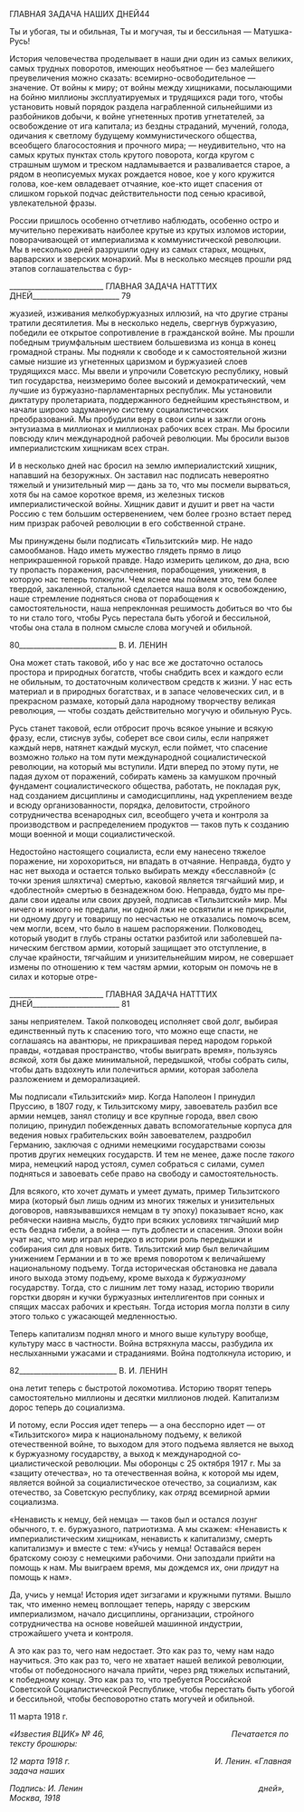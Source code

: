 ГЛАВНАЯ ЗАДАЧА НАШИХ ДНЕЙ44

Ты и убогая, ты и обильная, Ты и могучая, ты и бессильная — Матушка-Русь!

История человечества проделывает в наши дни один из самых великих, самых труд­ных поворотов, имеющих необъятное — без малейшего преувеличения можно сказать: всемирно-освободительное — значение. От войны к миру; от войны между хищниками, посылающими на бойню миллионы эксплуатируемых и трудящихся ради того, чтобы установить новый порядок раздела награбленной сильнейшими из разбойников добы­чи, к войне угнетенных против угнетателей, за освобождение от ига капитала; из безд­ны страданий, мучений, голода, одичания к светлому будущему коммунистического общества, всеобщего благосостояния и прочного мира; — неудивительно, что на самых крутых пунктах столь крутого поворота, когда кругом с страшным шумом и треском надламывается и разваливается старое, а рядом в неописуемых муках рождается новое, кое у кого кружится голова, кое-кем овладевает отчаяние, кое-кто ищет спасения от слишком горькой подчас действительности под сенью красивой, увлекательной фразы.

России пришлось особенно отчетливо наблюдать, особенно остро и мучительно пе­реживать наиболее крутые из крутых изломов истории, поворачивающей от империа­лизма к коммунистической революции. Мы в несколько дней разрушили одну из самых старых, мощных, варварских и зверских монархий. Мы в несколько месяцев прошли ряд этапов соглашательства с бур-

  

__________________________ ГЛАВНАЯ ЗАДАЧА НАТТТИХ ДНЕЙ________________________ 79

жуазией, изживания мелкобуржуазных иллюзий, на что другие страны тратили десяти­летия. Мы в несколько недель, свергнув буржуазию, победили ее открытое сопротив­ление в гражданской войне. Мы прошли победным триумфальным шествием больше­визма из конца в конец громадной страны. Мы подняли к свободе и к самостоятельной жизни самые низшие из угнетенных царизмом и буржуазией слоев трудящихся масс. Мы ввели и упрочили Советскую республику, новый тип государства, неизмеримо бо­лее высокий и демократический, чем лучшие из буржуазно-парламентарных республик. Мы установили диктатуру пролетариата, поддержанного беднейшим крестьянством, и начали широко задуманную систему социалистических преобразований. Мы пробудили веру в свои силы и зажгли огонь энтузиазма в миллионах и миллионах рабочих всех стран. Мы бросили повсюду клич международной рабочей революции. Мы бросили вызов империалистским хищникам всех стран.

И в несколько дней нас бросил на землю империалистский хищник, напавший на безоружных. Он заставил нас подписать невероятно тяжелый и унизительный мир — дань за то, что мы посмели вырваться, хотя бы на самое короткое время, из железных тисков империалистической войны. Хищник давит и душит и рвет на части Россию с тем большим остервенением, чем более грозно встает перед ним призрак рабочей рево­люции в его собственной стране.

Мы принуждены были подписать «Тильзитский» мир. Не надо самообманов. Надо иметь мужество глядеть прямо в лицо неприкрашенной горькой правде. Надо измерить целиком, до дна, всю ту пропасть поражения, расчленения, порабощения, унижения, в которую нас теперь толкнули. Чем яснее мы поймем это, тем более твердой, закален­ной, стальной сделается наша воля к освобождению, наше стремление подняться снова от порабощения к самостоятельности, наша непреклонная решимость добиться во что бы то ни стало того, чтобы Русь перестала быть убогой и бессильной, чтобы она стала в полном смысле слова могучей и обильной.

  

80___________________________ В. И. ЛЕНИН

Она может стать таковой, ибо у нас все же достаточно осталось простора и природ­ных богатств, чтобы снабдить всех и каждого если не обильным, то достаточным коли­чеством средств к жизни. У нас есть материал и в природных богатствах, и в запасе че­ловеческих сил, и в прекрасном размахе, который дала народному творчеству великая революция, — чтобы создать действительно могучую и обильную Русь.

Русь станет таковой, если отбросит прочь всякое уныние и всякую фразу, если, стис­нув зубы, соберет все свои силы, если напряжет каждый нерв, натянет каждый мускул, если поймет, что спасение возможно _только_ на том пути международной социалисти­ческой революции, на который мы вступили. Идти вперед по этому пути, не падая ду­хом от поражений, собирать камень за камушком прочный фундамент социалистиче­ского общества, работать, не покладая рук, над созданием дисциплины и самодисцип­лины, над укреплением везде и всюду организованности, порядка, деловитости, строй­ного сотрудничества всенародных сил, всеобщего учета и контроля за производством и распределением продуктов — таков путь к созданию мощи военной и мощи социали­стической.

Недостойно настоящего социалиста, если ему нанесено тяжелое поражение, ни хо­рохориться, ни впадать в отчаяние. Неправда, будто у нас нет выхода и остается только выбирать между «бесславной» (с точки зрения шляхтича) смертью, каковой является тягчайший мир, и «доблестной» смертью в безнадежном бою. Неправда, будто мы пре­дали свои идеалы или своих друзей, подписав «Тильзитский» мир. Мы ничего и никого не предали, ни одной лжи не освятили и не прикрыли, ни одному другу и товарищу по несчастью не отказались помочь всем, чем могли, всем, что было в нашем распоряже­нии. Полководец, который уводит в глубь страны остатки разбитой или заболевшей па­ническим бегством армии, который защищает это отступление, в случае крайности, тягчайшим и унизительнейшим миром, не совершает измены по отношению к тем час­тям армии, которым он помочь не в силах и которые отре-

  

__________________________ ГЛАВНАЯ ЗАДАЧА НАТТТИХ ДНЕЙ________________________ 81

заны неприятелем. Такой полководец исполняет свой долг, выбирая единственный путь к спасению того, что можно еще спасти, не соглашаясь на авантюры, не прикрашивая перед народом горькой правды, «отдавая пространство, чтобы выиграть время», поль­зуясь _всякой,_ хотя бы даже минимальной, передышкой, чтобы собрать силы, чтобы дать вздохнуть или полечиться армии, которая заболела разложением и деморализацией.

Мы подписали «Тильзитский» мир. Когда Наполеон I принудил Пруссию, в 1807 го­ду, к Тильзитскому миру, завоеватель разбил все армии немцев, занял столицу и все крупные города, ввел свою полицию, принудил побежденных давать вспомогательные корпуса для ведения новых грабительских войн завоевателем, раздробил Германию, заключая с одними немецкими государствами союзы против других немецких госу­дарств. И тем не менее, даже после _такого_ мира, немецкий народ устоял, сумел со­браться с силами, сумел подняться и завоевать себе право на свободу и самостоятель­ность.

Для всякого, кто хочет думать и умеет думать, пример Тильзитского мира (который был лишь одним из многих тяжелых и унизительных договоров, навязывавшихся нем­цам в ту эпоху) показывает ясно, как ребячески наивна мысль, будто при всяких усло­виях тягчайший мир есть бездна гибели, а война — путь доблести и спасения. Эпохи войн учат нас, что мир играл нередко в истории роль передышки и собирания сил для новых битв. Тильзитский мир был величайшим унижением Германии и в то же время поворотом к величайшему национальному подъему. Тогда историческая обстановка не давала иного выхода этому подъему, кроме выхода к _буржуазному_ государству. Тогда, сто с лишним лет тому назад, историю творили горстки дворян и кучки буржуазных интеллигентов при сонных и спящих массах рабочих и крестьян. Тогда история могла ползти в силу этого только с ужасающей медленностью.

Теперь капитализм поднял много и много выше культуру вообще, культуру масс в частности. Война встряхнула массы, разбудила их неслыханными ужасами и страда­ниями. Война подтолкнула историю, и

  

82___________________________ В. И. ЛЕНИН

она летит теперь с быстротой локомотива. Историю творят теперь самостоятельно мил­лионы и десятки миллионов людей. Капитализм дорос теперь до социализма.

И потому, если Россия идет теперь — а она бесспорно идет — от «Тильзитского» мира к национальному подъему, к великой отечественной войне, то выходом для этого подъема является не выход к буржуазному государству, а выход к международной со­циалистической революции. Мы оборонцы с 25 октября 1917 г. Мы за «защиту отече­ства», но та отечественная война, к которой мы идем, является войной за социалисти­ческое отечество, за социализм, как отечество, за Советскую республику, как _отряд_ всемирной армии социализма.

«Ненависть к немцу, бей немца» — таков был и остался лозунг обычного, т. е. бур­жуазного, патриотизма. А мы скажем: «Ненависть к империалистическим хищникам, ненависть к капитализму, смерть капитализму» и вместе с тем: «Учись у немца! Оста­вайся верен братскому союзу с немецкими рабочими. Они запоздали прийти на помощь к нам. Мы выиграем время, мы дождемся их, они _придут_ на помощь к нам».

Да, учись у немца! История идет зигзагами и кружными путями. Вышло так, что именно немец воплощает теперь, наряду с зверским империализмом, начало дисципли­ны, организации, стройного сотрудничества на основе новейшей машинной индустрии, строжайшего учета и контроля.

А это как раз то, чего нам недостает. Это как раз то, чему нам надо научиться. Это как раз то, чего не хватает нашей великой революции, чтобы от победоносного начала прийти, через ряд тяжелых испытаний, к победному концу. Это как раз то, что требует­ся Российской Советской Социалистической Республике, чтобы перестать быть убогой и бессильной, чтобы бесповоротно стать могучей и обильной.

11 марта 1918 г.

_«Известия ВЦИК» № 46,                                                         Печатается по тексту брошюры:_

_12 марта 1918 г.                                                                 И. Ленин. «Главная задача наших_

_Подпись: И. Ленин                                                                               дней», Москва, 1918_